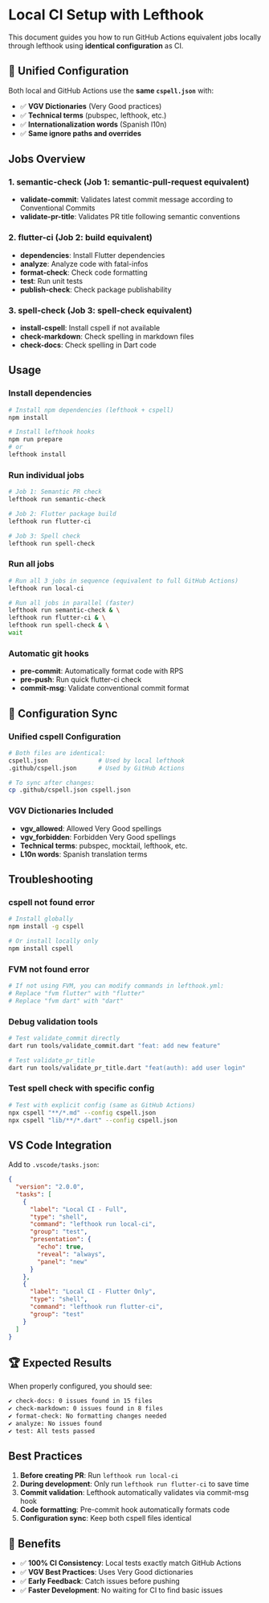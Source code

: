 # Local CI Setup with Lefthook

This document guides you how to run GitHub Actions equivalent jobs locally
through lefthook using **identical configuration** as CI.

## 🎯 Unified Configuration

Both local and GitHub Actions use the **same `cspell.json`** with:

- ✅ **VGV Dictionaries** (Very Good practices)
- ✅ **Technical terms** (pubspec, lefthook, etc.)
- ✅ **Internationalization words** (Spanish l10n)
- ✅ **Same ignore paths and overrides**

## Jobs Overview

### 1. semantic-check (Job 1: semantic-pull-request equivalent)

- **validate-commit**: Validates latest commit message according to
  Conventional Commits
- **validate-pr-title**: Validates PR title following semantic conventions

### 2. flutter-ci (Job 2: build equivalent)

- **dependencies**: Install Flutter dependencies
- **analyze**: Analyze code with fatal-infos
- **format-check**: Check code formatting
- **test**: Run unit tests
- **publish-check**: Check package publishability

### 3. spell-check (Job 3: spell-check equivalent)

- **install-cspell**: Install cspell if not available
- **check-markdown**: Check spelling in markdown files
- **check-docs**: Check spelling in Dart code

## Usage

### Install dependencies

```bash
# Install npm dependencies (lefthook + cspell)
npm install

# Install lefthook hooks
npm run prepare
# or
lefthook install
```

### Run individual jobs

```bash
# Job 1: Semantic PR check
lefthook run semantic-check

# Job 2: Flutter package build
lefthook run flutter-ci

# Job 3: Spell check
lefthook run spell-check
```

### Run all jobs

```bash
# Run all 3 jobs in sequence (equivalent to full GitHub Actions)
lefthook run local-ci

# Run all jobs in parallel (faster)
lefthook run semantic-check & \
lefthook run flutter-ci & \
lefthook run spell-check & \
wait
```

### Automatic git hooks

- **pre-commit**: Automatically format code with RPS
- **pre-push**: Run quick flutter-ci check
- **commit-msg**: Validate conventional commit format

## 🔄 Configuration Sync

### Unified cspell Configuration

```bash
# Both files are identical:
cspell.json              # Used by local lefthook
.github/cspell.json      # Used by GitHub Actions

# To sync after changes:
cp .github/cspell.json cspell.json
```

### VGV Dictionaries Included

- **vgv_allowed**: Allowed Very Good spellings
- **vgv_forbidden**: Forbidden Very Good spellings
- **Technical terms**: pubspec, mocktail, lefthook, etc.
- **L10n words**: Spanish translation terms

## Troubleshooting

### cspell not found error

```bash
# Install globally
npm install -g cspell

# Or install locally only
npm install cspell
```

### FVM not found error

```bash
# If not using FVM, you can modify commands in lefthook.yml:
# Replace "fvm flutter" with "flutter"
# Replace "fvm dart" with "dart"
```

### Debug validation tools

```bash
# Test validate_commit directly
dart run tools/validate_commit.dart "feat: add new feature"

# Test validate_pr_title
dart run tools/validate_pr_title.dart "feat(auth): add user login"
```

### Test spell check with specific config

```bash
# Test with explicit config (same as GitHub Actions)
npx cspell "**/*.md" --config cspell.json
npx cspell "lib/**/*.dart" --config cspell.json
```

## VS Code Integration

Add to `.vscode/tasks.json`:

```json
{
  "version": "2.0.0",
  "tasks": [
    {
      "label": "Local CI - Full",
      "type": "shell",
      "command": "lefthook run local-ci",
      "group": "test",
      "presentation": {
        "echo": true,
        "reveal": "always",
        "panel": "new"
      }
    },
    {
      "label": "Local CI - Flutter Only",
      "type": "shell",
      "command": "lefthook run flutter-ci",
      "group": "test"
    }
  ]
}
```

## 🏆 Expected Results

When properly configured, you should see:

```bash
✔️ check-docs: 0 issues found in 15 files
✔️ check-markdown: 0 issues found in 8 files
✔️ format-check: No formatting changes needed
✔️ analyze: No issues found
✔️ test: All tests passed
```

## Best Practices

1. **Before creating PR**: Run `lefthook run local-ci`
2. **During development**: Only run `lefthook run flutter-ci` to save time
3. **Commit validation**: Lefthook automatically validates via commit-msg hook
4. **Code formatting**: Pre-commit hook automatically formats code
5. **Configuration sync**: Keep both cspell files identical

## 🎯 Benefits

- ✅ **100% CI Consistency**: Local tests exactly match GitHub Actions
- ✅ **VGV Best Practices**: Uses Very Good dictionaries
- ✅ **Early Feedback**: Catch issues before pushing
- ✅ **Faster Development**: No waiting for CI to find basic issues
